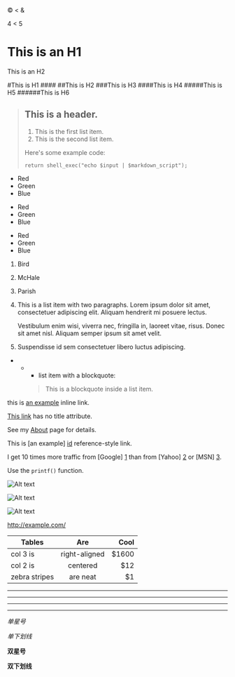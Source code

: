 &copy;
&lt; 
&amp;

4 < 5

This is an H1
============
This is an H2

#This is H1 ####
##This is H2
###This is H3
####This is H4
#####This is H5
######This is H6


> ## This is a header.
>
> 1.   This is the first list item.
> 2.   This is the second list item.
>
> Here's some example code:
>
>     return shell_exec("echo $input | $markdown_script");


*   Red
*   Green
*   Blue

+   Red
+   Green
+   Blue

-   Red
-   Green
-   Blue

1.  Bird
2.  McHale
3.  Parish


1.  This is a list item with two paragraphs. Lorem ipsum dolor
    sit amet, consectetuer adipiscing elit. Aliquam hendrerit
    mi posuere lectus.

    Vestibulum enim wisi, viverra nec, fringilla in, laoreet
    vitae, risus. Donec sit amet nisl. Aliquam semper ipsum
    sit amet velit.

2.  Suspendisse id sem consectetuer libero luctus adipiscing.



* * * list item with a blockquote:

    > This is a blockquote
    > inside a list item.





this is [an example](http://example.com/ "Title") inline link.

[This link](http://example.net/) has no title attribute.


See my [About](/about/) page for details.


This is [an example] [id] reference-style link.

[id]: http://example.com/  "Optional Title Here"

[foo]: http://example.com/  "Optional Title Here"
[foo]: http://example.com/  'Optional Title Here'
[foo]: http://example.com/  (Optional Title Here)


I get 10 times more traffic from [Google] [1] than from
[Yahoo] [2] or [MSN] [3].

  [1]: http://google.com/        "Google"
  [2]: http://search.yahoo.com/  "Yahoo Search"
  [3]: http://search.msn.com/    "MSN Search"


Use the `printf()` function.



![Alt text](/path/to/img.jpg)

![Alt text](/path/to/img.jpg "Optional title")


![Alt text][id]

<http://example.com/>


| Tables        | Are           | Cool  |
| ------------- |:-------------:| -----:|
| col 3 is      | right-aligned | $1600 |
| col 2 is      | centered      |   $12 |
| zebra stripes | are neat      |    $1 |



***
*****
- - -
---------------------------------------


*单星号*

_单下划线_

**双星号**

__双下划线__

